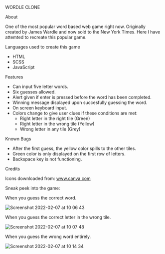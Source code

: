 WORDLE CLONE


About

One of the most popular word based web game right now. Originally created by James Wardle and now sold to the New York Times. Here I have attemted to recreate this popular game. 

Languages used to create this game

- HTML
- SCSS
- JavaScript

Features

- Can input five letter words.
- Six guesses allowed.
- Alert given if enter is pressed before the word has been completed.
- Winning message displayed upon succesfully guessing the word.
- On screen keyboard input.
- Colors change to give user clues if these conditions are met:
  - Right letter in the right tile (Green)
  - Right letter in the wrong tile (Yellow)
  - Wrong letter in any tile (Grey) 

Known Bugs

- After the first guess, the yellow color spills to the other tiles.
- Green color is only displayed on the first row of letters.
- Backspace key is not functioning.

Credits

Icons downloaded from:
www.canva.com

Sneak peek into the game:

When you guess the correct word.

![Screenshot 2022-02-07 at 10 06 43](https://user-images.githubusercontent.com/92305888/152767976-4e88dad2-4a3b-4d9e-b287-bddea592c5d0.png)



When you guess the correct letter in the wrong tile.


![Screenshot 2022-02-07 at 10 07 48](https://user-images.githubusercontent.com/92305888/152768203-9f755d60-2898-44a4-9f2e-6fcc06e836a5.png)


When you guess the wrong word entirely.

![Screenshot 2022-02-07 at 10 14 34](https://user-images.githubusercontent.com/92305888/152768590-065d063e-dd84-41e8-84e1-8bfa96ff54f8.png)




